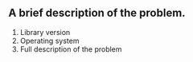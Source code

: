 ## A brief description of the problem.

1. Library version
1. Operating system
1. Full description of the problem
